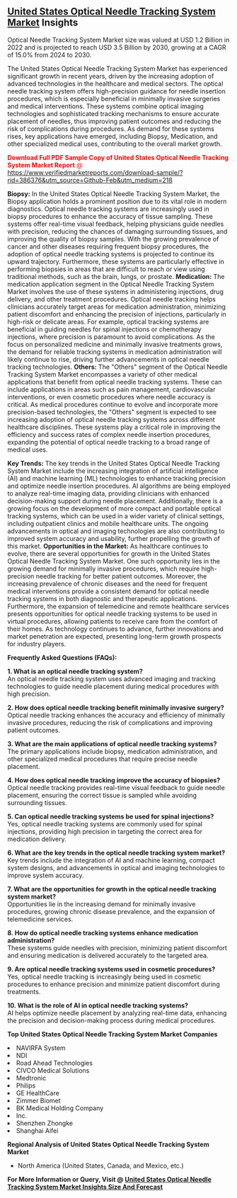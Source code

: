 <h2><a href="https://www.verifiedmarketreports.com/download-sample/?rid=386376&amp;utm_source=Github-Feb&amp;utm_medium=218" target="_blank">United States Optical Needle Tracking System Market</a> Insights</h2><p>Optical Needle Tracking System Market size was valued at USD 1.2 Billion in 2022 and is projected to reach USD 3.5 Billion by 2030, growing at a CAGR of 15.0% from 2024 to 2030.</p><p> <p>The United States Optical Needle Tracking System Market has experienced significant growth in recent years, driven by the increasing adoption of advanced technologies in the healthcare and medical sectors. The optical needle tracking system offers high-precision guidance for needle insertion procedures, which is especially beneficial in minimally invasive surgeries and medical interventions. These systems combine optical imaging technologies and sophisticated tracking mechanisms to ensure accurate placement of needles, thus improving patient outcomes and reducing the risk of complications during procedures. As demand for these systems rises, key applications have emerged, including Biopsy, Medication, and other specialized medical uses, contributing to the overall market growth.</p> <p><p><span class=""><span style="color: #ff0000;"><strong>Download Full PDF Sample Copy of United States Optical Needle Tracking System Market Report</strong> @ </span><a href="https://www.verifiedmarketreports.com/download-sample/?rid=386376&amp;utm_source=Github-Feb&amp;utm_medium=218" target="_blank">https://www.verifiedmarketreports.com/download-sample/?rid=386376&amp;utm_source=Github-Feb&amp;utm_medium=218</a></span></p></p> <p><strong>Biopsy:</strong> In the United States Optical Needle Tracking System Market, the Biopsy application holds a prominent position due to its vital role in modern diagnostics. Optical needle tracking systems are increasingly used in biopsy procedures to enhance the accuracy of tissue sampling. These systems offer real-time visual feedback, helping physicians guide needles with precision, reducing the chances of damaging surrounding tissues, and improving the quality of biopsy samples. With the growing prevalence of cancer and other diseases requiring frequent biopsy procedures, the adoption of optical needle tracking systems is projected to continue its upward trajectory. Furthermore, these systems are particularly effective in performing biopsies in areas that are difficult to reach or view using traditional methods, such as the brain, lungs, or prostate. <strong>Medication:</strong> The medication application segment in the Optical Needle Tracking System Market involves the use of these systems in administering injections, drug delivery, and other treatment procedures. Optical needle tracking helps clinicians accurately target areas for medication administration, minimizing patient discomfort and enhancing the precision of injections, particularly in high-risk or delicate areas. For example, optical tracking systems are beneficial in guiding needles for spinal injections or chemotherapy injections, where precision is paramount to avoid complications. As the focus on personalized medicine and minimally invasive treatments grows, the demand for reliable tracking systems in medication administration will likely continue to rise, driving further advancements in optical needle tracking technologies. <strong>Others:</strong> The "Others" segment of the Optical Needle Tracking System Market encompasses a variety of other medical applications that benefit from optical needle tracking systems. These can include applications in areas such as pain management, cardiovascular interventions, or even cosmetic procedures where needle accuracy is critical. As medical procedures continue to evolve and incorporate more precision-based technologies, the "Others" segment is expected to see increasing adoption of optical needle tracking systems across different healthcare disciplines. These systems play a critical role in improving the efficiency and success rates of complex needle insertion procedures, expanding the potential of optical needle tracking to a broad range of medical uses. <p><strong>Key Trends:</strong> The key trends in the United States Optical Needle Tracking System Market include the increasing integration of artificial intelligence (AI) and machine learning (ML) technologies to enhance tracking precision and optimize needle insertion procedures. AI algorithms are being employed to analyze real-time imaging data, providing clinicians with enhanced decision-making support during needle placement. Additionally, there is a growing focus on the development of more compact and portable optical tracking systems, which can be used in a wider variety of clinical settings, including outpatient clinics and mobile healthcare units. The ongoing advancements in optical and imaging technologies are also contributing to improved system accuracy and usability, further propelling the growth of this market. <strong>Opportunities in the Market:</strong> As healthcare continues to evolve, there are several opportunities for growth in the United States Optical Needle Tracking System Market. One such opportunity lies in the growing demand for minimally invasive procedures, which require high-precision needle tracking for better patient outcomes. Moreover, the increasing prevalence of chronic diseases and the need for frequent medical interventions provide a consistent demand for optical needle tracking systems in both diagnostic and therapeutic applications. Furthermore, the expansion of telemedicine and remote healthcare services presents opportunities for optical needle tracking systems to be used in virtual procedures, allowing patients to receive care from the comfort of their homes. As technology continues to advance, further innovations and market penetration are expected, presenting long-term growth prospects for industry players. <p><strong>Frequently Asked Questions (FAQs):</strong></p> <p><strong>1. What is an optical needle tracking system?</strong><br> An optical needle tracking system uses advanced imaging and tracking technologies to guide needle placement during medical procedures with high precision.</p> <p><strong>2. How does optical needle tracking benefit minimally invasive surgery?</strong><br> Optical needle tracking enhances the accuracy and efficiency of minimally invasive procedures, reducing the risk of complications and improving patient outcomes.</p> <p><strong>3. What are the main applications of optical needle tracking systems?</strong><br> The primary applications include biopsy, medication administration, and other specialized medical procedures that require precise needle placement.</p> <p><strong>4. How does optical needle tracking improve the accuracy of biopsies?</strong><br> Optical needle tracking provides real-time visual feedback to guide needle placement, ensuring the correct tissue is sampled while avoiding surrounding tissues.</p> <p><strong>5. Can optical needle tracking systems be used for spinal injections?</strong><br> Yes, optical needle tracking systems are commonly used for spinal injections, providing high precision in targeting the correct area for medication delivery.</p> <p><strong>6. What are the key trends in the optical needle tracking system market?</strong><br> Key trends include the integration of AI and machine learning, compact system designs, and advancements in optical and imaging technologies to improve system accuracy.</p> <p><strong>7. What are the opportunities for growth in the optical needle tracking system market?</strong><br> Opportunities lie in the increasing demand for minimally invasive procedures, growing chronic disease prevalence, and the expansion of telemedicine services.</p> <p><strong>8. How do optical needle tracking systems enhance medication administration?</strong><br> These systems guide needles with precision, minimizing patient discomfort and ensuring medication is delivered accurately to the targeted area.</p> <p><strong>9. Are optical needle tracking systems used in cosmetic procedures?</strong><br> Yes, optical needle tracking is increasingly being used in cosmetic procedures to enhance precision and minimize patient discomfort during treatments.</p> <p><strong>10. What is the role of AI in optical needle tracking systems?</strong><br> AI helps optimize needle placement by analyzing real-time data, enhancing the precision and decision-making process during medical procedures.</p> </p><p><strong>Top United States Optical Needle Tracking System Market Companies</strong></p><div data-test-id=""><p><li>NAVIRFA System</li><li> NDI</li><li> Road Ahead Technologies</li><li> CIVCO Medical Solutions</li><li> Medtronic</li><li> Philips</li><li> GE HealthCare</li><li> Zimmer Biomet</li><li> BK Medical Holding Company</li><li> Inc.</li><li> Shenzhen Zhongke</li><li> Shanghai Aifei</li></p><div><strong>Regional Analysis of&nbsp;United States Optical Needle Tracking System Market</strong></div><ul><li dir="ltr"><p dir="ltr">North America&nbsp;(United States, Canada, and Mexico, etc.)</p></li></ul><p><strong>For More Information or Query, Visit @&nbsp;</strong><strong><a href="https://www.verifiedmarketreports.com/product/optical-needle-tracking-system-market/?utm_source=Github-Feb&amp;utm_medium=218" target="_blank">United States Optical Needle Tracking System Market Insights Size And Forecast</a></strong></p></div>
